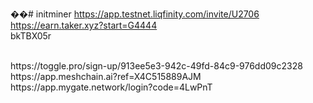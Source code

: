 ��#   i n i t m i n e r 
 
 https://app.testnet.liqfinity.com/invite/U2706
<br />
https://earn.taker.xyz?start=G4444
<br />
bkTBX05r

<br />
https://toggle.pro/sign-up/913ee5e3-942c-49fd-84c9-976dd09c2328
<br />
https://app.meshchain.ai?ref=X4C515889AJM
<br />
https://app.mygate.network/login?code=4LwPnT
